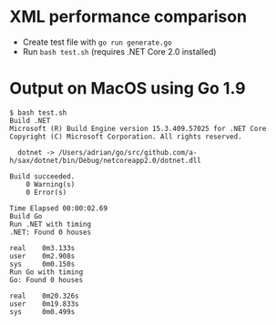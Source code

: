 # XML performance comparison

   * Create test file with `go run generate.go`
   * Run `bash test.sh` (requires .NET Core 2.0 installed)

# Output on MacOS using Go 1.9

```
$ bash test.sh
Build .NET
Microsoft (R) Build Engine version 15.3.409.57025 for .NET Core
Copyright (C) Microsoft Corporation. All rights reserved.

  dotnet -> /Users/adrian/go/src/github.com/a-h/sax/dotnet/bin/Debug/netcoreapp2.0/dotnet.dll

Build succeeded.
    0 Warning(s)
    0 Error(s)

Time Elapsed 00:00:02.69
Build Go
Run .NET with timing
.NET: Found 0 houses

real    0m3.133s
user    0m2.908s
sys     0m0.150s
Run Go with timing
Go: Found 0 houses

real    0m20.326s
user    0m19.833s
sys     0m0.499s
```